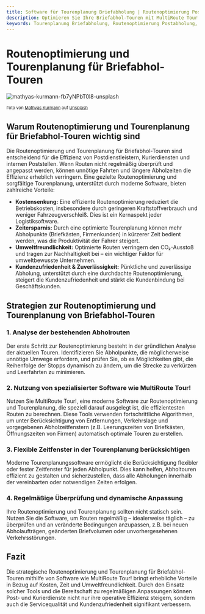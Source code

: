 ```yaml
---
title: Software für Tourenplanung Briefabholung | Routenoptimierung Post | MultiRoute Tour!
description: Optimieren Sie Ihre Briefabhol-Touren mit MultiRoute Tour! Software. Planen Sie effiziente Routen für die Postabholung, sparen Sie Kosten & Zeit. Ideal für Postdienste, Kuriere & interne Poststellen.
keywords: Tourenplanung Briefabholung, Routenoptimierung Postabholung, Software Brieflogistik, MultiRoute Tour!, Posttouren planen, Routenplanung Kurierdienst, Abhollogistik Software, Effiziente Postrouten, Kosten sparen Logistik, Fuhrparkoptimierung Postdienst, Dokumentenabholung planen, Briefkastenleerung Optimierung, Zustellsoftware Abholung, Letzte Meile Postlogistik
---
```


# Routenoptimierung und Tourenplanung für Briefabhol-Touren

![mathyas-kurmann-fb7yNPbT0l8-unsplash](https://github.com/user-attachments/assets/4a771140-d5b7-442e-9ae2-a7444935e82b "Effiziente Routenplanung für Briefabholung und Postzustellung")

<div style="font-size: 11px">Foto von <a href="https://unsplash.com/de/@mathyaskurmann?utm_content=creditCopyText&utm_medium=referral&utm_source=unsplash">Mathyas Kurmann</a> auf <a href="https://unsplash.com/de/fotos/sechs-farblich-sortierte-briefkasten-fb7yNPbT0l8?utm_content=creditCopyText&utm_medium=referral&utm_source=unsplash">Unsplash</a></div>
      

## Warum Routenoptimierung und Tourenplanung für Briefabhol-Touren wichtig sind

Die Routenoptimierung und Tourenplanung für Briefabhol-Touren sind entscheidend für die Effizienz von Postdienstleistern, Kurierdiensten und internen Poststellen. Wenn Routen nicht regelmäßig überprüft und angepasst werden, können unnötige Fahrten und längere Abholzeiten die Effizienz erheblich verringern. Eine gezielte Routenoptimierung und sorgfältige Tourenplanung, unterstützt durch moderne Software, bieten zahlreiche Vorteile:

- **Kostensenkung:** Eine effiziente Routenoptimierung reduziert die Betriebskosten, insbesondere durch geringeren Kraftstoffverbrauch und weniger Fahrzeugverschleiß. Dies ist ein Kernaspekt jeder Logistiksoftware.
- **Zeitersparnis:** Durch eine optimierte Tourenplanung können mehr Abholpunkte (Briefkästen, Firmenkunden) in kürzerer Zeit bedient werden, was die Produktivität der Fahrer steigert.
- **Umweltfreundlichkeit:** Optimierte Routen verringern den CO₂-Ausstoß und tragen zur Nachhaltigkeit bei – ein wichtiger Faktor für umweltbewusste Unternehmen.
- **Kundenzufriedenheit & Zuverlässigkeit:** Pünktliche und zuverlässige Abholung, unterstützt durch eine durchdachte Routenoptimierung, steigert die Kundenzufriedenheit und stärkt die Kundenbindung bei Geschäftskunden.

## Strategien zur Routenoptimierung und Tourenplanung von Briefabhol-Touren

### 1. Analyse der bestehenden Abholrouten

Der erste Schritt zur Routenoptimierung besteht in der gründlichen Analyse der aktuellen Touren. Identifizieren Sie Abholpunkte, die möglicherweise unnötige Umwege erfordern, und prüfen Sie, ob es Möglichkeiten gibt, die Reihenfolge der Stopps dynamisch zu ändern, um die Strecke zu verkürzen und Leerfahrten zu minimieren.

### 2. Nutzung von spezialisierter Software wie MultiRoute Tour!

Nutzen Sie MultiRoute Tour!, eine moderne Software zur Routenoptimierung und Tourenplanung, die speziell darauf ausgelegt ist, die effizientesten Routen zu berechnen. Diese Tools verwenden fortschrittliche Algorithmen, um unter Berücksichtigung von Entfernungen, Verkehrslage und vorgegebenen Abholzeitfenstern (z.B. Leerungszeiten von Briefkästen, Öffnungszeiten von Firmen) automatisch optimale Touren zu erstellen.

### 3. Flexible Zeitfenster in der Tourenplanung berücksichtigen

Moderne Tourenplanungssoftware ermöglicht die Berücksichtigung flexibler oder fester Zeitfenster für jeden Abholpunkt. Dies kann helfen, Abholtouren effizient zu gestalten und sicherzustellen, dass alle Abholungen innerhalb der vereinbarten oder notwendigen Zeiten erfolgen.

### 4. Regelmäßige Überprüfung und dynamische Anpassung

Ihre Routenoptimierung und Tourenplanung sollten nicht statisch sein. Nutzen Sie die Software, um Routen regelmäßig – idealerweise täglich – zu überprüfen und an veränderte Bedingungen anzupassen, z.B. bei neuen Abholaufträgen, geänderten Briefvolumen oder unvorhergesehenen Verkehrsstörungen.

## Fazit

Die strategische Routenoptimierung und Tourenplanung für Briefabhol-Touren mithilfe von Software wie MultiRoute Tour! bringt erhebliche Vorteile in Bezug auf Kosten, Zeit und Umweltfreundlichkeit. Durch den Einsatz solcher Tools und die Bereitschaft zu regelmäßigen Anpassungen können Post- und Kurierdienste nicht nur ihre operative Effizienz steigern, sondern auch die Servicequalität und Kundenzufriedenheit signifikant verbessern.
